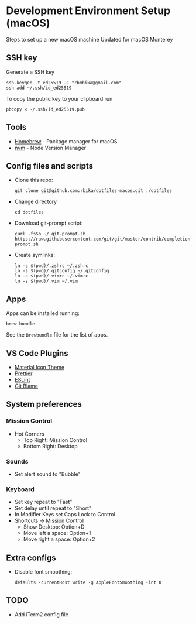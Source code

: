 # Development Environment Setup (macOS)

Steps to set up a new macOS machine
Updated for macOS Monterey

## SSH key

Generate a SSH key

```
ssh-keygen -t ed25519 -C "rbmbika@gmail.com"
ssh-add ~/.ssh/id_ed25519
```

To copy the public key to your clipboard run

```
pbcopy < ~/.ssh/id_ed25519.pub
```

## Tools

- [Homebrew](https://brew.sh/) - Package manager for macOS
- [nvm](https://github.com/creationix/nvm#installation-and-update) - Node Version Manager

## Config files and scripts

- Clone this repo:

  ```
  git clone git@github.com:rbika/dotfiles-macos.git ./dotfiles
  ```

- Change directory

  ```
  cd dotfiles
  ```

- Download git-prompt script:

  ```
  curl -fsSo ~/.git-prompt.sh https://raw.githubusercontent.com/git/git/master/contrib/completion/git-prompt.sh
  ```

- Create symlinks:
  ```
  ln -s $(pwd)/.zshrc ~/.zshrc
  ln -s $(pwd)/.gitconfig ~/.gitconfig
  ln -s $(pwd)/.vimrc ~/.vimrc
  ln -s $(pwd)/.vim ~/.vim
  ```

## Apps

Apps can be installed running:

```
brew bundle
```

See the `Brewbundle` file for the list of apps.

## VS Code Plugins

- [Material Icon Theme](https://marketplace.visualstudio.com/items?itemName=PKief.material-icon-theme)
- [Prettier](https://marketplace.visualstudio.com/items?itemName=esbenp.prettier-vscode)
- [ESLint](https://marketplace.visualstudio.com/items?itemName=dbaeumer.vscode-eslint)
- [Git Blame](https://marketplace.visualstudio.com/items?itemName=waderyan.gitblame)

## System preferences

### Mission Control

- Hot Corners
  - Top Right: Mission Control
  - Bottom Right: Desktop

### Sounds

- Set alert sound to "Bubble"

### Keyboard

- Set key repeat to "Fast"
- Set delay until repeat to "Short"
- In Modifier Keys set Caps Lock to Control
- Shortcuts → Mission Control
  - Show Desktop: Option+D
  - Move left a space: Option+1
  - Move right a space: Option+2

## Extra configs

- Disable font smoothing:
  ```
  defaults -currentHost write -g AppleFontSmoothing -int 0
  ```

## TODO

- Add iTerm2 config file
